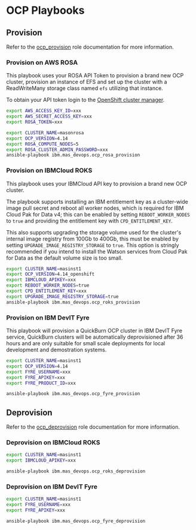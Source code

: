 OCP Playbooks
===============================================================================

Provision
-------------------------------------------------------------------------------
Refer to the [ocp_provision](../roles/ocp_provision.md) role documentation for more information.

### Provision on AWS ROSA
This playbook uses your ROSA API Token to provision a brand new OCP cluster, provision an instance of EFS and set up the cluster with a ReadWriteMany storage class named `efs` utilizing that instance.

To obtain your API token login to the [OpenShift cluster manager](https://console.redhat.com/openshift/token/rosa/show#).

```bash
export AWS_ACCESS_KEY_ID=xxx
export AWS_SECRET_ACCESS_KEY=xxx
export ROSA_TOKEN=xxx

export CLUSTER_NAME=masonrosa
export OCP_VERSION=4.14
export ROSA_COMPUTE_NODES=5
export ROSA_CLUSTER_ADMIN_PASSWORD=xxx
ansible-playbook ibm.mas_devops.ocp_rosa_provision
```

### Provision on IBMCloud ROKS
This playbook uses your IBMCloud API key to provision a brand new OCP cluster.

The playbook supports installing an IBM entitlement key as a cluster-wide image pull secret and reboot all worker nodes, which is required for IBM Cloud Pak for Data v4; this can be enabled by setting `REBOOT_WORKER_NODES` to `true` and providing the entitlement key with `CPD_ENTITLEMENT_KEY`.

This also supports upgrading the storage volume used for the cluster's internal image registry from 100Gb to 400Gb, this must be enabled by setting `UPGRADE_IMAGE_REGISTRY_STORAGE` to `true`.  This option is stringly recommended if you intend to install the Watson services from Cloud Pak for Data as the default volume size is too small.

```bash
export CLUSTER_NAME=masinst1
export OCP_VERSION=4.14_openshift
export IBMCLOUD_APIKEY=xxx
export REBOOT_WORKER_NODES=true
export CPD_ENTITLEMENT_KEY=xxx
export UPGRADE_IMAGE_REGISTRY_STORAGE=true
ansible-playbook ibm.mas_devops.ocp_roks_provision
```

### Provision on IBM DevIT Fyre
This playbook will provision a QuickBurn OCP cluster in IBM DevIT Fyre service, QuickBurn clusters will be automatically deprovisioned after 36 hours and are only suitable for small scale deployments for local development and demostration systems.

```bash
export CLUSTER_NAME=masinst1
export OCP_VERSION=4.14
export FYRE_USERNAME=xxx
export FYRE_APIKEY=xxx
export FYRE_PRODUCT_ID=xxx

ansible-playbook ibm.mas_devops.ocp_fyre_provision
```


Deprovision
-------------------------------------------------------------------------------
Refer to the [ocp_deprovision](../roles/ocp_deprovision.md) role documentation for more information.

### Deprovision on IBMCloud ROKS
```bash
export CLUSTER_NAME=masinst1
export IBMCLOUD_APIKEY=xxx

ansible-playbook ibm.mas_devops.ocp_roks_deprovision
```

### Deprovision on IBM DevIT Fyre
```bash
export CLUSTER_NAME=masinst1
export FYRE_USERNAME=xxx
export FYRE_APIKEY=xxx

ansible-playbook ibm.mas_devops.ocp_fyre_deprovision
```
